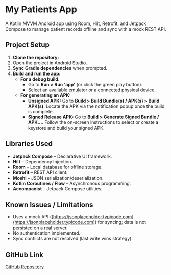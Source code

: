 # My Patients App

A Kotlin MVVM Android app using Room, Hilt, Retrofit, and Jetpack Compose to manage patient records offline and sync with a mock REST API.

## Project Setup

1.  **Clone the repository:**
2.  Open the project in Android Studio.
3.  **Sync Gradle dependencies** when prompted.
4.  **Build and run the app:**
    *   **For a debug build:**
        *   Go to **Run > Run 'app'** (or click the green play button).
        *   Select an available emulator or a connected physical device.
    *   **For generating an APK:**
        *   **Unsigned APK:** Go to **Build > Build Bundle(s) / APK(s) > Build APK(s)**. Locate the APK via the notification popup once the build is complete.
        *   **Signed Release APK:** Go to **Build > Generate Signed Bundle / APK...**. Follow the on-screen instructions to select or create a keystore and build your signed APK.

## Libraries Used

*   **Jetpack Compose** – Declarative UI framework.
*   **Hilt** – Dependency Injection.
*   **Room** – Local database for offline storage.
*   **Retrofit** – REST API client.
*   **Moshi** – JSON serialization/deserialization.
*   **Kotlin Coroutines / Flow** – Asynchronous programming.
*   **Accompanist** – Jetpack Compose utilities.

## Known Issues / Limitations

*   Uses a mock API ([https://jsonplaceholder.typicode.com](https://jsonplaceholder.typicode.com)) for syncing; data is not persisted on a real server.
*   No authentication implemented.
*   Sync conflicts are not resolved (last write wins strategy).

## GitHub Link

[GitHub Repository](<https://github.com/georgequin/myPatientAppDemo>)

